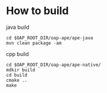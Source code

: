 # How to build

java build
```
cd $OAP_ROOT_DIR/oap-ape/ape-java
mvn clean package -am
```

cpp build
```
cd $OAP_ROOT_DIR/oap-ape/ape-native/
mdkir build
cd build
cmake ..
make
```
